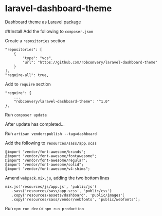 # laravel-dashboard-theme
Dashboard theme as Laravel package 

##Install
Add the following to <code>composer.json</code>

Create a `repositories` section

```
"repositories": [
    {
        "type": "vcs",
        "url": "https://github.com/robconvery/laravel-dashboard-theme"
    }
],
"require-all": true,
```

Add to `require` section

```
"require": {
    ...
    "robconvery/laravel-dashboard-theme": "^1.0"
},    
```

Run `composer update`

After update has completed...

Run `artisan vendor:publish --tag=dashboard`

Add the following to `resources/sass/app.scss`

```$xslt
@import "vendor/font-awesome/brands";
@import "vendor/font-awesome/fontawesome";
@import "vendor/font-awesome/regular";
@import "vendor/font-awesome/solid";
@import "vendor/font-awesome/v4-shims";
```

Amend `webpack.mix.js`, adding the two bottom lines

```$xslt
mix.js('resources/js/app.js', 'public/js')
   .sass('resources/sass/app.scss', 'public/css')
   .copy('resources/assets/dashboard', 'public/images')
   .copy('resources/sass/vendor/webfonts', 'public/webfonts');
```

Run `npm run dev` or `npm run production`
